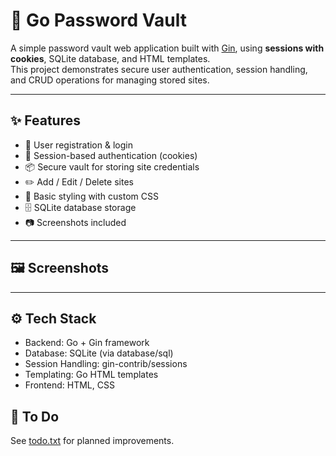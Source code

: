 # 🔐 Go Password Vault

A simple password vault web application built with [Gin](https://github.com/gin-gonic/gin), using **sessions with cookies**, SQLite database, and HTML templates.  
This project demonstrates secure user authentication, session handling, and CRUD operations for managing stored sites.

---

## ✨ Features

- 🔑 User registration & login
- 🍪 Session-based authentication (cookies)
- 📦 Secure vault for storing site credentials
- ✏️ Add / Edit / Delete sites
- 🎨 Basic styling with custom CSS
- 🗄️ SQLite database storage
- 📷 Screenshots included

---

## 🖼️ Screenshots

<p align="center">
  
</p>


---

## ⚙️ Tech Stack
- Backend: Go + Gin framework
- Database: SQLite (via database/sql)
- Session Handling: gin-contrib/sessions
- Templating: Go HTML templates
- Frontend: HTML, CSS

## 📌 To Do

See [todo.txt](todo.txt)
for planned improvements.
